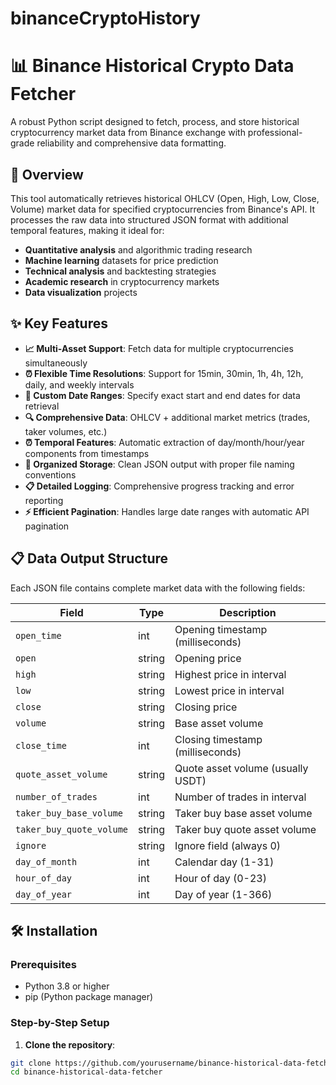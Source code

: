 # binanceCryptoHistory
# 📊 Binance Historical Crypto Data Fetcher

A robust Python script designed to fetch, process, and store historical cryptocurrency market data from Binance exchange with professional-grade reliability and comprehensive data formatting.

## 🚀 Overview

This tool automatically retrieves historical OHLCV (Open, High, Low, Close, Volume) market data for specified cryptocurrencies from Binance's API. It processes the raw data into structured JSON format with additional temporal features, making it ideal for:

- **Quantitative analysis** and algorithmic trading research
- **Machine learning** datasets for price prediction
- **Technical analysis** and backtesting strategies
- **Academic research** in cryptocurrency markets
- **Data visualization** projects

## ✨ Key Features

- **📈 Multi-Asset Support**: Fetch data for multiple cryptocurrencies simultaneously
- **⏰ Flexible Time Resolutions**: Support for 15min, 30min, 1h, 4h, 12h, daily, and weekly intervals
- **📅 Custom Date Ranges**: Specify exact start and end dates for data retrieval
- **🔍 Comprehensive Data**: OHLCV + additional market metrics (trades, taker volumes, etc.)
- **⏰ Temporal Features**: Automatic extraction of day/month/hour/year components from timestamps
- **💾 Organized Storage**: Clean JSON output with proper file naming conventions
- **📋 Detailed Logging**: Comprehensive progress tracking and error reporting
- **⚡ Efficient Pagination**: Handles large date ranges with automatic API pagination

## 📋 Data Output Structure

Each JSON file contains complete market data with the following fields:

| Field | Type | Description |
|-------|------|-------------|
| `open_time` | int | Opening timestamp (milliseconds) |
| `open` | string | Opening price |
| `high` | string | Highest price in interval |
| `low` | string | Lowest price in interval |
| `close` | string | Closing price |
| `volume` | string | Base asset volume |
| `close_time` | int | Closing timestamp (milliseconds) |
| `quote_asset_volume` | string | Quote asset volume (usually USDT) |
| `number_of_trades` | int | Number of trades in interval |
| `taker_buy_base_volume` | string | Taker buy base asset volume |
| `taker_buy_quote_volume` | string | Taker buy quote asset volume |
| `ignore` | string | Ignore field (always 0) |
| `day_of_month` | int | Calendar day (1-31) |
| `hour_of_day` | int | Hour of day (0-23) |
| `day_of_year` | int | Day of year (1-366) |

## 🛠 Installation

### Prerequisites
- Python 3.8 or higher
- pip (Python package manager)

### Step-by-Step Setup

1. **Clone the repository**:
```bash
git clone https://github.com/yourusername/binance-historical-data-fetcher.git
cd binance-historical-data-fetcher
